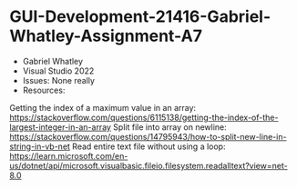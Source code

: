 # GUI-Development-21416-Gabriel-Whatley-Assignment-A7
- Gabriel Whatley
- Visual Studio 2022
- Issues: None really
- Resources:
  
Getting the index of a maximum value in an array: https://stackoverflow.com/questions/6115138/getting-the-index-of-the-largest-integer-in-an-array
Split file into array on newline: https://stackoverflow.com/questions/14795943/how-to-split-new-line-in-string-in-vb-net
Read entire text file without using a loop: https://learn.microsoft.com/en-us/dotnet/api/microsoft.visualbasic.fileio.filesystem.readalltext?view=net-8.0
